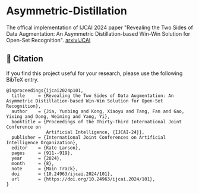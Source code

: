 # Asymmetric-Distillation
The offical implementation of IJCAI 2024 paper "Revealing the Two Sides of Data Augmentation:  An Asymmetric Distillation-based Win-Win Solution for Open-Set Recognition".
[arxiv](https://arxiv.org/abs/2404.19527)[IJCAI](https://www.ijcai.org/proceedings/2024/0101.pdf)

## 🍻 Citation
If you find this project useful for your research, please use the following BibTeX entry.
```
@inproceedings{ijcai2024p101,
  title     = {Revealing the Two Sides of Data Augmentation: An Asymmetric Distillation-based Win-Win Solution for Open-Set Recognition},
  author    = {Jia, Yunbing and Kong, Xiaoyu and Tang, Fan and Gao, Yixing and Dong, Weiming and Yang, Yi},
  booktitle = {Proceedings of the Thirty-Third International Joint Conference on
               Artificial Intelligence, {IJCAI-24}},
  publisher = {International Joint Conferences on Artificial Intelligence Organization},
  editor    = {Kate Larson},
  pages     = {911--919},
  year      = {2024},
  month     = {8},
  note      = {Main Track},
  doi       = {10.24963/ijcai.2024/101},
  url       = {https://doi.org/10.24963/ijcai.2024/101},
}
```
